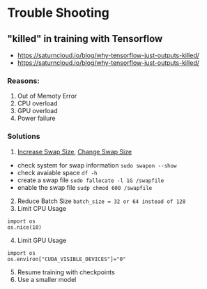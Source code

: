 # Trouble Shooting

## "killed" in training with Tensorflow
- https://saturncloud.io/blog/why-tensorflow-just-outputs-killed/
- https://saturncloud.io/blog/why-tensorflow-just-outputs-killed/

### Reasons:
1. Out of Memoty Error
2. CPU overload
3. GPU overload
4. Power failure

### Solutions
1. [Increase Swap Size](https://www.digitalocean.com/community/tutorials/how-to-add-swap-space-on-ubuntu-20-04), [Change Swap Size](https://tecadmin.net/change-swap-file-size-in-ubuntu/)
  - check system for swap information ```sudo swapon --show```
  - check avaiable space ```df -h```
  - create a swap file ```sudo fallocate -l 1G /swapfile```
  - enable the swap file ```sudp chmod 600 /swapfile```
2. Reduce Batch Size ```batch_size = 32 or 64 instead of 128```
3. Limit CPU Usage
```
import os
os.nice(10)
```
4. Limit GPU Usage
```
import os
os.environ["CUDA_VISIBLE_DEVICES"]="0"
```
5. Resume training with checkpoints
6. Use a smaller model
